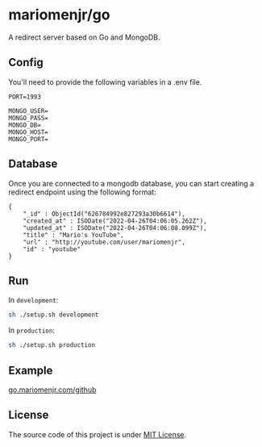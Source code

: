# mariomenjr/go

A redirect server based on Go and MongoDB.

## Config

You'll need to provide the following variables in a .env file.

```env
PORT=1993

MONGO_USER=
MONGO_PASS=
MONGO_DB=
MONGO_HOST=
MONGO_PORT=
```

## Database

Once you are connected to a mongodb database, you can start creating a redirect endpoint using the following format:

```mongodb
{
    "_id" : ObjectId("626784992e827293a30b6614"),
    "created_at" : ISODate("2022-04-26T04:06:05.262Z"),
    "updated_at" : ISODate("2022-04-26T04:06:08.099Z"),
    "title" : "Mario's YouTube",
    "url" : "http://youtube.com/user/mariomenjr",
    "id" : "youtube"
}
```

## Run

In `development`:

```bash
sh ./setup.sh development
```

In `production`:

```bash
sh ./setup.sh production
```

## Example

[go.mariomenjr.com/github](https://go.mariomenjr.com/github)

## License 
The source code of this project is under [MIT License](https://opensource.org/licenses/MIT).
